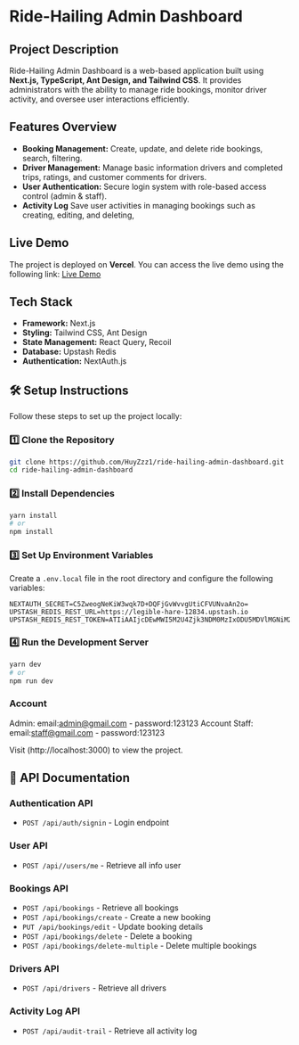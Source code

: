# Ride-Hailing Admin Dashboard

## Project Description

Ride-Hailing Admin Dashboard is a web-based application built using **Next.js, TypeScript, Ant Design, and Tailwind CSS**. It provides administrators with the ability to manage ride bookings, monitor driver activity, and oversee user interactions efficiently.

## Features Overview

- **Booking Management:** Create, update, and delete ride bookings, search, filtering.
- **Driver Management:** Manage basic information drivers and completed trips, ratings, and customer comments for drivers.
- **User Authentication:** Secure login system with role-based access control (admin & staff).
- **Activity Log** Save user activities in managing bookings such as creating, editing, and deleting,

## Live Demo

The project is deployed on **Vercel**. You can access the live demo using the following link: [Live Demo](https://ride-hailing-admin-dashboard-beta.vercel.app/)

## Tech Stack

- **Framework:** Next.js
- **Styling:** Tailwind CSS, Ant Design
- **State Management:** React Query, Recoil
- **Database:** Upstash Redis
- **Authentication:** NextAuth.js

## 🛠 Setup Instructions

Follow these steps to set up the project locally:

### 1️⃣ Clone the Repository

```bash
git clone https://github.com/HuyZzz1/ride-hailing-admin-dashboard.git
cd ride-hailing-admin-dashboard
```

### 2️⃣ Install Dependencies

```bash
yarn install
# or
npm install
```

### 3️⃣ Set Up Environment Variables

Create a `.env.local` file in the root directory and configure the following variables:

```
NEXTAUTH_SECRET=C5ZweogNeKiW3wqk7D+DQFjGvWvvgUtiCFVUNvaAn2o=
UPSTASH_REDIS_REST_URL=https://legible-hare-12834.upstash.io
UPSTASH_REDIS_REST_TOKEN=ATIiAAIjcDEwMWI5M2U4Zjk3NDM0MzIxODU5MDVlMGNiM2RjMzE1Y3AxMA
```

### 4️⃣ Run the Development Server

```bash
yarn dev
# or
npm run dev
```

### Account

Admin: email:admin@gmail.com - password:123123
Account Staff: email:staff@gmail.com - password:123123

Visit (http://localhost:3000) to view the project.

## 📜 API Documentation

### Authentication API

- `POST /api/auth/signin` - Login endpoint

### User API

- `POST /api//users/me` - Retrieve all info user

### Bookings API

- `POST /api/bookings` - Retrieve all bookings
- `POST /api/bookings/create` - Create a new booking
- `PUT /api/bookings/edit` - Update booking details
- `POST /api/bookings/delete` - Delete a booking
- `POST /api/bookings/delete-multiple` - Delete multiple bookings

### Drivers API

- `POST /api/drivers` - Retrieve all drivers

### Activity Log API

- `POST /api/audit-trail` - Retrieve all activity log
